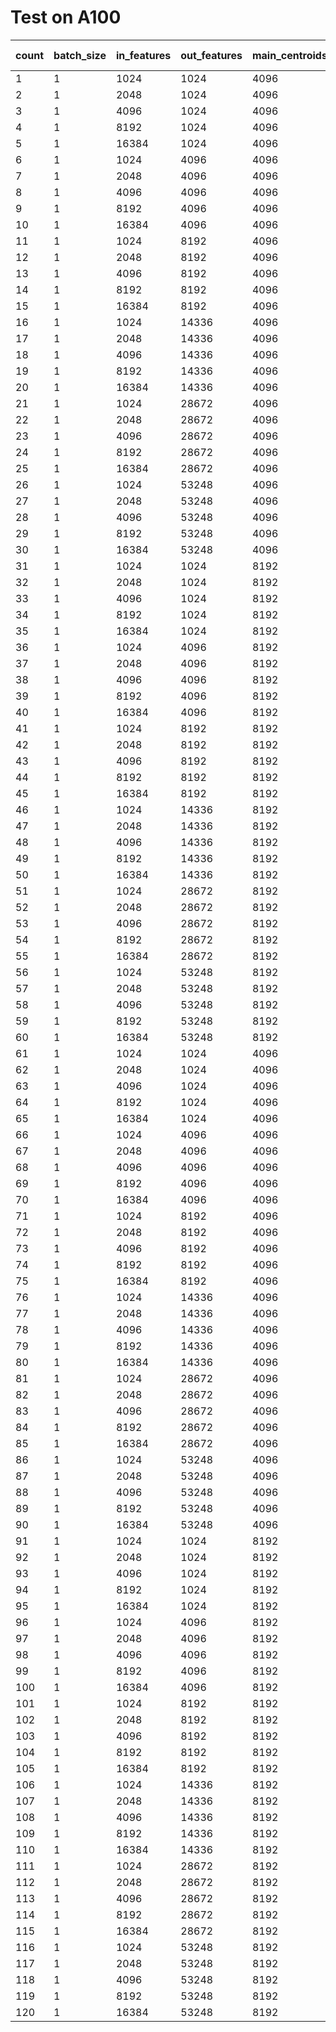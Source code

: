 # Test on A100

| count | batch_size | in_features | out_features | main_centroids | residual_centroids | vptq (ms) | torch (ms) | ratio |
| ----- | ---------- | ----------- | ------------ | -------------- | ------------------ | --------- | ---------- | ----- |
| 1     | 1          | 1024        | 1024         | 4096           | 256                | 0.0243    | 0.0265     | 0.92  |
| 2     | 1          | 2048        | 1024         | 4096           | 256                | 0.0255    | 0.0301     | 0.85  |
| 3     | 1          | 4096        | 1024         | 4096           | 256                | 0.0304    | 0.0316     | 0.96  |
| 4     | 1          | 8192        | 1024         | 4096           | 256                | 0.0382    | 0.0315     | 1.21  |
| 5     | 1          | 16384       | 1024         | 4096           | 256                | 0.0525    | 0.0382     | 1.37  |
| 6     | 1          | 1024        | 4096         | 4096           | 256                | 0.0449    | 0.0296     | 1.52  |
| 7     | 1          | 2048        | 4096         | 4096           | 256                | 0.0502    | 0.0278     | 1.81  |
| 8     | 1          | 4096        | 4096         | 4096           | 256                | 0.0606    | 0.0367     | 1.65  |
| 9     | 1          | 8192        | 4096         | 4096           | 256                | 0.0815    | 0.0654     | 1.25  |
| 10    | 1          | 16384       | 4096         | 4096           | 256                | 0.1294    | 0.1094     | 1.18  |
| 11    | 1          | 1024        | 8192         | 4096           | 256                | 0.0628    | 0.0289     | 2.17  |
| 12    | 1          | 2048        | 8192         | 4096           | 256                | 0.0729    | 0.0341     | 2.14  |
| 13    | 1          | 4096        | 8192         | 4096           | 256                | 0.0925    | 0.0627     | 1.48  |
| 14    | 1          | 8192        | 8192         | 4096           | 256                | 0.1304    | 0.1062     | 1.23  |
| 15    | 1          | 16384       | 8192         | 4096           | 256                | 0.2356    | 0.1945     | 1.21  |
| 16    | 1          | 1024        | 14336        | 4096           | 256                | 0.0917    | 0.0337     | 2.72  |
| 17    | 1          | 2048        | 14336        | 4096           | 256                | 0.1134    | 0.0622     | 1.82  |
| 18    | 1          | 4096        | 14336        | 4096           | 256                | 0.1468    | 0.1003     | 1.46  |
| 19    | 1          | 8192        | 14336        | 4096           | 256                | 0.2393    | 0.1711     | 1.40  |
| 20    | 1          | 16384       | 14336        | 4096           | 256                | 0.4039    | 0.3194     | 1.26  |
| 21    | 1          | 1024        | 28672        | 4096           | 256                | 0.1585    | 0.0625     | 2.54  |
| 22    | 1          | 2048        | 28672        | 4096           | 256                | 0.2014    | 0.1016     | 1.98  |
| 23    | 1          | 4096        | 28672        | 4096           | 256                | 0.2789    | 0.1703     | 1.64  |
| 24    | 1          | 8192        | 28672        | 4096           | 256                | 0.4421    | 0.3190     | 1.39  |
| 25    | 1          | 16384       | 28672        | 4096           | 256                | 0.7548    | 0.5970     | 1.26  |
| 26    | 1          | 1024        | 53248        | 4096           | 256                | 0.2702    | 0.0899     | 3.01  |
| 27    | 1          | 2048        | 53248        | 4096           | 256                | 0.3477    | 0.1531     | 2.27  |
| 28    | 1          | 4096        | 53248        | 4096           | 256                | 0.4965    | 0.2793     | 1.78  |
| 29    | 1          | 8192        | 53248        | 4096           | 256                | 0.7943    | 0.5920     | 1.34  |
| 30    | 1          | 16384       | 53248        | 4096           | 256                | 1.3697    | 1.1349     | 1.21  |
| 31    | 1          | 1024        | 1024         | 8192           | 256                | 0.0311    | 0.0260     | 1.20  |
| 32    | 1          | 2048        | 1024         | 8192           | 256                | 0.0345    | 0.0271     | 1.28  |
| 33    | 1          | 4096        | 1024         | 8192           | 256                | 0.0407    | 0.0305     | 1.34  |
| 34    | 1          | 8192        | 1024         | 8192           | 256                | 0.0510    | 0.0309     | 1.65  |
| 35    | 1          | 16384       | 1024         | 8192           | 256                | 0.0750    | 0.0368     | 2.04  |
| 36    | 1          | 1024        | 4096         | 8192           | 256                | 0.0646    | 0.0279     | 2.31  |
| 37    | 1          | 2048        | 4096         | 8192           | 256                | 0.0722    | 0.0269     | 2.68  |
| 38    | 1          | 4096        | 4096         | 8192           | 256                | 0.0864    | 0.0362     | 2.38  |
| 39    | 1          | 8192        | 4096         | 8192           | 256                | 0.1106    | 0.0655     | 1.69  |
| 40    | 1          | 16384       | 4096         | 8192           | 256                | 0.1691    | 0.1098     | 1.54  |
| 41    | 1          | 1024        | 8192         | 8192           | 256                | 0.1077    | 0.0271     | 3.97  |
| 42    | 1          | 2048        | 8192         | 8192           | 256                | 0.1224    | 0.0372     | 3.29  |
| 43    | 1          | 4096        | 8192         | 8192           | 256                | 0.1532    | 0.0642     | 2.39  |
| 44    | 1          | 8192        | 8192         | 8192           | 256                | 0.2057    | 0.1085     | 1.90  |
| 45    | 1          | 16384       | 8192         | 8192           | 256                | 0.3968    | 0.1949     | 2.04  |
| 46    | 1          | 1024        | 14336        | 8192           | 256                | 0.1697    | 0.0330     | 5.14  |
| 47    | 1          | 2048        | 14336        | 8192           | 256                | 0.1981    | 0.0628     | 3.16  |
| 48    | 1          | 4096        | 14336        | 8192           | 256                | 0.2502    | 0.1008     | 2.48  |
| 49    | 1          | 8192        | 14336        | 8192           | 256                | 0.3985    | 0.1712     | 2.33  |
| 50    | 1          | 16384       | 14336        | 8192           | 256                | 0.6628    | 0.3196     | 2.07  |
| 51    | 1          | 1024        | 28672        | 8192           | 256                | 0.3151    | 0.0633     | 4.98  |
| 52    | 1          | 2048        | 28672        | 8192           | 256                | 0.3710    | 0.1021     | 3.64  |
| 53    | 1          | 4096        | 28672        | 8192           | 256                | 0.5059    | 0.1706     | 2.96  |
| 54    | 1          | 8192        | 28672        | 8192           | 256                | 0.7682    | 0.3174     | 2.42  |
| 55    | 1          | 16384       | 28672        | 8192           | 256                | 1.2991    | 0.5977     | 2.17  |
| 56    | 1          | 1024        | 53248        | 8192           | 256                | 0.5617    | 0.0902     | 6.23  |
| 57    | 1          | 2048        | 53248        | 8192           | 256                | 0.6777    | 0.1531     | 4.43  |
| 58    | 1          | 4096        | 53248        | 8192           | 256                | 0.9152    | 0.2797     | 3.27  |
| 59    | 1          | 8192        | 53248        | 8192           | 256                | 1.4040    | 0.5915     | 2.37  |
| 60    | 1          | 16384       | 53248        | 8192           | 256                | 2.3799    | 1.1346     | 2.10  |
| 61    | 1          | 1024        | 1024         | 4096           | 512                | 0.0247    | 0.0282     | 0.88  |
| 62    | 1          | 2048        | 1024         | 4096           | 512                | 0.0259    | 0.0257     | 1.01  |
| 63    | 1          | 4096        | 1024         | 4096           | 512                | 0.0282    | 0.0292     | 0.97  |
| 64    | 1          | 8192        | 1024         | 4096           | 512                | 0.0336    | 0.0319     | 1.05  |
| 65    | 1          | 16384       | 1024         | 4096           | 512                | 0.0448    | 0.0365     | 1.23  |
| 66    | 1          | 1024        | 4096         | 4096           | 512                | 0.0447    | 0.0277     | 1.61  |
| 67    | 1          | 2048        | 4096         | 4096           | 512                | 0.0479    | 0.0297     | 1.61  |
| 68    | 1          | 4096        | 4096         | 4096           | 512                | 0.0566    | 0.0365     | 1.55  |
| 69    | 1          | 8192        | 4096         | 4096           | 512                | 0.0719    | 0.0655     | 1.10  |
| 70    | 1          | 16384       | 4096         | 4096           | 512                | 0.1291    | 0.1096     | 1.18  |
| 71    | 1          | 1024        | 8192         | 4096           | 512                | 0.0639    | 0.0297     | 2.15  |
| 72    | 1          | 2048        | 8192         | 4096           | 512                | 0.0723    | 0.0369     | 1.96  |
| 73    | 1          | 4096        | 8192         | 4096           | 512                | 0.0860    | 0.0631     | 1.36  |
| 74    | 1          | 8192        | 8192         | 4096           | 512                | 0.1283    | 0.1067     | 1.20  |
| 75    | 1          | 16384       | 8192         | 4096           | 512                | 0.2105    | 0.1943     | 1.08  |
| 76    | 1          | 1024        | 14336        | 4096           | 512                | 0.0936    | 0.0345     | 2.71  |
| 77    | 1          | 2048        | 14336        | 4096           | 512                | 0.1120    | 0.0632     | 1.77  |
| 78    | 1          | 4096        | 14336        | 4096           | 512                | 0.1370    | 0.1007     | 1.36  |
| 79    | 1          | 8192        | 14336        | 4096           | 512                | 0.2163    | 0.1708     | 1.27  |
| 80    | 1          | 16384       | 14336        | 4096           | 512                | 0.3556    | 0.3200     | 1.11  |
| 81    | 1          | 1024        | 28672        | 4096           | 512                | 0.1593    | 0.0649     | 2.45  |
| 82    | 1          | 2048        | 28672        | 4096           | 512                | 0.1995    | 0.1036     | 1.93  |
| 83    | 1          | 4096        | 28672        | 4096           | 512                | 0.2641    | 0.1711     | 1.54  |
| 84    | 1          | 8192        | 28672        | 4096           | 512                | 0.3952    | 0.3175     | 1.24  |
| 85    | 1          | 16384       | 28672        | 4096           | 512                | 0.6557    | 0.5971     | 1.10  |
| 86    | 1          | 1024        | 53248        | 4096           | 512                | 0.2702    | 0.0918     | 2.94  |
| 87    | 1          | 2048        | 53248        | 4096           | 512                | 0.3422    | 0.1528     | 2.24  |
| 88    | 1          | 4096        | 53248        | 4096           | 512                | 0.4607    | 0.2794     | 1.65  |
| 89    | 1          | 8192        | 53248        | 4096           | 512                | 0.7070    | 0.5886     | 1.20  |
| 90    | 1          | 16384       | 53248        | 4096           | 512                | 1.1913    | 1.1355     | 1.05  |
| 91    | 1          | 1024        | 1024         | 8192           | 512                | 0.0300    | 0.0284     | 1.05  |
| 92    | 1          | 2048        | 1024         | 8192           | 512                | 0.0339    | 0.0281     | 1.21  |
| 93    | 1          | 4096        | 1024         | 8192           | 512                | 0.0387    | 0.0324     | 1.20  |
| 94    | 1          | 8192        | 1024         | 8192           | 512                | 0.0489    | 0.0309     | 1.58  |
| 95    | 1          | 16384       | 1024         | 8192           | 512                | 0.0688    | 0.0375     | 1.83  |
| 96    | 1          | 1024        | 4096         | 8192           | 512                | 0.0636    | 0.0280     | 2.27  |
| 97    | 1          | 2048        | 4096         | 8192           | 512                | 0.0715    | 0.0270     | 2.65  |
| 98    | 1          | 4096        | 4096         | 8192           | 512                | 0.0829    | 0.0364     | 2.28  |
| 99    | 1          | 8192        | 4096         | 8192           | 512                | 0.1015    | 0.0662     | 1.53  |
| 100   | 1          | 16384       | 4096         | 8192           | 512                | 0.1911    | 0.1104     | 1.73  |
| 101   | 1          | 1024        | 8192         | 8192           | 512                | 0.1061    | 0.0293     | 3.62  |
| 102   | 1          | 2048        | 8192         | 8192           | 512                | 0.1231    | 0.0355     | 3.47  |
| 103   | 1          | 4096        | 8192         | 8192           | 512                | 0.1463    | 0.0619     | 2.36  |
| 104   | 1          | 8192        | 8192         | 8192           | 512                | 0.2194    | 0.1072     | 2.05  |
| 105   | 1          | 16384       | 8192         | 8192           | 512                | 0.3687    | 0.1938     | 1.90  |
| 106   | 1          | 1024        | 14336        | 8192           | 512                | 0.1681    | 0.0329     | 5.11  |
| 107   | 1          | 2048        | 14336        | 8192           | 512                | 0.1985    | 0.0630     | 3.15  |
| 108   | 1          | 4096        | 14336        | 8192           | 512                | 0.2348    | 0.1003     | 2.34  |
| 109   | 1          | 8192        | 14336        | 8192           | 512                | 0.3722    | 0.1714     | 2.17  |
| 110   | 1          | 16384       | 14336        | 8192           | 512                | 0.6183    | 0.3196     | 1.93  |
| 111   | 1          | 1024        | 28672        | 8192           | 512                | 0.3125    | 0.0655     | 4.77  |
| 112   | 1          | 2048        | 28672        | 8192           | 512                | 0.3801    | 0.1023     | 3.71  |
| 113   | 1          | 4096        | 28672        | 8192           | 512                | 0.4986    | 0.1716     | 2.91  |
| 114   | 1          | 8192        | 28672        | 8192           | 512                | 0.7219    | 0.3174     | 2.27  |
| 115   | 1          | 16384       | 28672        | 8192           | 512                | 1.2136    | 0.5979     | 2.03  |
| 116   | 1          | 1024        | 53248        | 8192           | 512                | 0.5542    | 0.0908     | 6.10  |
| 117   | 1          | 2048        | 53248        | 8192           | 512                | 0.7173    | 0.1536     | 4.67  |
| 118   | 1          | 4096        | 53248        | 8192           | 512                | 0.9008    | 0.2799     | 3.22  |
| 119   | 1          | 8192        | 53248        | 8192           | 512                | 1.3091    | 0.5884     | 2.23  |
| 120   | 1          | 16384       | 53248        | 8192           | 512                | 2.2197    | 1.1339     | 1.96  |

